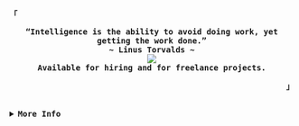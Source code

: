 

<!-- Rxyhn's Aesthetic GitHub Profile -->
<div align="justify">

<!-- Profile -->
<p align="left"><strong><samp>「</samp></strong></p>
  <p align="center">
    <samp>
      <b>
        “Intelligence is the ability to avoid doing work, yet getting the work done.”
      <br>
        ~ Linus Torvalds ~
      </b>
      <br>
        <image src="https://readme-typing-svg.herokuapp.com?font=Poppins&size=40&duration=2500&pause=1000&color=FF9F1C&width=500&lines=Hello+There%2C+I'm+Luca+Benavente%2C;a+Full+Stack+Dev+and+Linux+enthusiast.">
      <br>
      <b>
        Available for hiring and for freelance projects.
      </b>
    </samp>
  </p>
<p align="right"><strong><samp>」</samp></strong></p>

<br>

<details>
<summary><samp><b>More Info</b></samp></summary>

<h2></h2><br>

<!-- Contact Me -->
<p align="center">
  <samp>
    [<a href="https://twitter.com/BenaventeLuca">twitter</a>]
    [<a href="https://instagram.com/lucabenaventew">instagram</a>]
    [<a href="mailto:luca.benavente@grupoapolo.com">e-mail</a>]
  </samp>
</p>

<h2></h2><br>

<!-- Languages and Technologies -->

```javascript
const Luca = {
  code: {
    languages: ["JavaScript", "HTML5", "CSS3", "Lua"],
    frameworks: ["ReactJS"],
    databases: ["Ruby on Rails"],
    versionControl: ["Git", "GitHub"],
    editors: "NeoVim" | "Visual Studio Code",
  },
  operatingSystem: ["Arch Linux", "Ubuntu"],
  askMeAbout: ["Web Dev", "Tech", "Linux", "Unix",],
  funFact: "I am a perfectionist when it comes to my work"
};
```

<h2></h2><br>

<!-- Profile Views Badge -->
<p align="center">
  <samp>
  <a href="#--------">
    <img src="https://komarev.com/ghpvc/?username=lucabenaventew&color=orange&style=flat-square" alt="profile views" /> 
  </a>
  </samp>
</p>

<!-- Github Trophy -->
<!--
<div align="center">
  <table>
    <tr>
      <td><a href="#--------"><img align="center" alt="GitHub Trophy" src="x"></a></td>
    </tr>
  </table>
</div> -->

<!-- Github Stats -->
<div align="center">
  <table>
    <tr>
      <td><a href="#--------"><img height="137px" align="center" alt="GitHub Stats" src="https://github-readme-stats.vercel.app/api?username=lucabenaventew&count_private=true&show_icons=true&include_all_commits=true&line_height=21&hide_border=true&theme=nord"/></a></td>
      <td><a href="#--------"><img height="137px" align="center" alt="Top Language" src="https://github-readme-stats.vercel.app/api/top-langs/?username=lucabenaventew&layout=compact&line_height=21&hide_border=true&theme=nord"/></a></td>
    </tr>
  </table>
</div>

</details>
</div>
